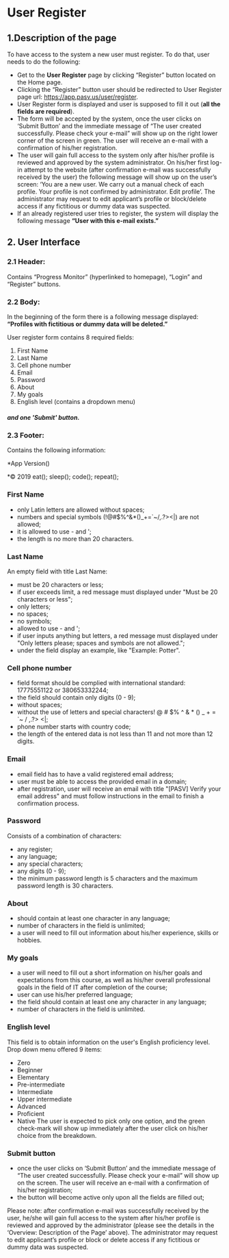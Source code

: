 # User Register

## 1.Description of the page 
To have access to the system a new user must register. 
To do that, user needs to do the following:
* Get to the **User Register** page by clicking “Register” button located on the Home page. 
* Clicking the “Register” button user should be redirected to User Register page url: https://app.pasv.us/user/register.
* User Register form is displayed and user is supposed to fill it out (**all the fields are required**).
* The form will be accepted by the system, once the user clicks on ‘Submit Button’ and the immediate message of 
  “The user created successfully. Please check your e-mail” will show up on the right lower corner of the screen
  in green. The user will receive an e-mail with a confirmation of his/her registration. 
* The user will gain full access to the system only after his/her profile is reviewed and approved by
  the system administrator. On his/her first log-in attempt to the website (after confirmation e-mail was 
  successfully received by the user) the following message will show up on the user’s screen: 
  ‘You are a new user. We carry out a manual check of each profile. Your profile is not confirmed by 
  administrator. Edit profile’. The administrator may request to edit applicant’s profile or block/delete access
  if any fictitious or dummy data was suspected.  
* If an already registered user tries to register, the system will display the following message 
  **“User with this e-mail exists.”**

## 2. User Interface
### 2.1 Header: 
Contains “Progress Monitor” (hyperlinked to homepage), “Login” and “Register” buttons.

### 2.2 Body:
In the beginning of the form there is a following message displayed:
**“Profiles with fictitious or dummy data will be deleted.”** 

User register form contains 8 required fields: 
1. First Name
2. Last Name
3. Cell phone number
4. Email
5. Password
6. About
7. My goals
8. English level (contains a dropdown menu)
##### and one 'Submit' button.

### 2.3 Footer:
Contains the following information:

*App Version()

*© 2019 eat(); sleep(); code(); repeat();

### First Name

* only Latin letters are allowed without spaces;
* numbers and special symbols (!@#$%^&*()_+=`~/\,.?><|) are not allowed;
* it is allowed to use - and ';
* the length is no more than 20 characters.

### Last Name
An empty field with title Last Name:
* must be 20 characters or less;
* if user exceeds limit, a red message must displayed under "Must be 20 characters or less";
* only letters;
* no spaces;
* no symbols;
* allowed to use - and ';
* if user inputs anything but letters, a red message must displayed under "Only letters please; 
  spaces and symbols are not allowed.";
* under the field display an example, like "Example: Potter".


### Cell phone number
 
* field format should be complied with international standard:
  17775551122 or 380653332244;
* the field should contain only digits (0 - 9);
* without spaces;
* without the use of letters and special characters! @ # $% ^ & * () _ + = `~ / \,.?> <|;
* phone number starts with country code;
* the length of the entered data is not less than 11 and not more than 12 digits.


### Email

* email field has to have a valid registered email address; 
* user must be able to access the provided email in a domain;
* after registration, user will receive an email with title "[PASV] Verify your email address" 
  and must follow instructions in the email to finish a confirmation process.


### Password

 Consists of a combination of characters:
* any register;
* any language;
* any special characters;
* any digits (0 - 9);
* the minimum password length is 5 characters and the maximum password length is 30 characters.


### About

* should contain at least one character in any language;
* number of characters in the field is unlimited;
* a user will need to fill out information about his/her experience, skills or hobbies. 
   

### My goals

* a user will need to fill out a short information on his/her goals and expectations from this course,
  as well as his/her overall professional goals in the field of IT after completion of the course;
* user can use his/her preferred language;
* the field should contain at least one any character in any language;
* number of characters in the field is unlimited.


### English level

This field is to obtain information on the user's English proficiency level. 
  Drop down menu offered 9 items:
* Zero
* Beginner
* Elementary
* Pre-intermediate
* Intermediate
* Upper intermediate
* Advanced
* Proficient
* Native
  The user is expected to pick only one option, and the green check-mark will show up
  immediately after the user click on his/her choice from the breakdown.
 
 
 ### Submit button
 
* once the user clicks on ‘Submit Button’ and the immediate message of “The user created successfully.
  Please check your e-mail” will show up on the screen. The user will receive an e-mail with a confirmation
  of his/her registration;
* the button will become active only upon all the fields are filled out; 

Please note: after confirmation e-mail was successfully received by the user, he/she will gain full access to
 the system after his/her profile is reviewed and approved by the administrator (please see the details in the 
 ‘Overview: Description of the Page’ above). The administrator may request to edit applicant’s profile or block
  or delete access if any fictitious or dummy data was suspected. 